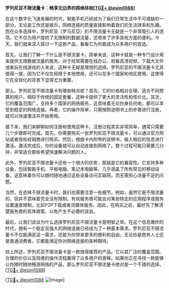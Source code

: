**罗列尼亚不限流量卡：畅享无边界的网络体验[[TG💪+ @esim1088](https://t.me/s/esim1088)]**

在这个数字化飞速发展的时代，智能手机已经成为了我们日常生活中不可或缺的一部分。无论是工作还是娱乐，网络连接的质量直接影响着我们的生活效率和乐趣。而在众多选择中，罗列尼亚（罗马尼亞）的不限流量卡无疑是一个非常吸引人的选项。它不仅为用户提供了无限制的数据流量，还带来了许多其他方面的便利。今天，我们就来深入探讨一下这款产品，看看它为何能成为众多用户的首选。

首先，让我们了解一下什么是不限流量卡。简单来说，这种卡就是一种专门设计用来提供无限数据流量的服务。对于经常需要在线办公、观看高清视频、下载大文件或者玩在线游戏的人来说，这种卡无疑是理想的选择。罗列尼亚的不限流量卡尤其值得一提，因为它不仅仅局限于本地使用，还可以在多个国家和地区使用，这使得它在全球化的背景下显得尤为重要。

那么，罗列尼亚不限流量卡有哪些特点呢？首先，它的价格相对合理，适合不同预算的用户。相较于传统的固定套餐，这种卡提供了更大的灵活性和性价比。其次，它的覆盖范围广，支持多个国家的网络服务，这意味着无论你身处何地，都可以享受到稳定的网络连接。再者，它的操作简单，只需按照说明书上的步骤进行注册，就可以快速激活并开始使用。

接下来，我们来聊聊如何注册和使用这种卡。注册过程其实非常简单，通常只需要几个步骤即可完成。首先，你需要购买一张罗列尼亚不限流量卡，可以通过官方网站或者授权经销商进行购买。然后，根据卡内附带的说明书，输入相应的信息进行激活。激活完成后，你的设备就可以自动连接到网络了。整个过程可能只需要几分钟，非常适合那些希望快速解决问题的人。

此外，罗列尼亚不限流量卡还有一个很大的优势，那就是它的兼容性。它支持多种设备，包括智能手机、平板电脑、笔记本电脑等，几乎涵盖了所有常见的移动设备。这意味着你可以随时随地通过这些设备访问互联网，而无需担心流量不足的问题。

当然，在选择不限流量卡时，我们也需要注意一些细节。例如，虽然它是不限流量的，但并不意味着完全没有限制。有些服务商可能会对某些特定的应用程序或服务设置速度限制，比如P2P下载或者流媒体服务。因此，在购买之前，最好先了解清楚服务商的具体政策，以免产生不必要的误会。

最后，让我们谈谈为什么选择罗列尼亚不限流量卡是明智之举。在这个信息爆炸的时代，拥有一个稳定且强大的网络连接已经成为了一种基本需求。罗列尼亚不限流量卡不仅能满足这一需求，还能为你带来更多的便利和自由。无论你是商务人士还是普通消费者，它都能满足你对网络连接的各种期待。

综上所述，罗列尼亚不限流量卡是一款值得推荐的产品。它以其广泛的覆盖范围、合理的价位以及简便的操作流程赢得了众多用户的青睐。如果你正在寻找一款能够让你随时随地畅游网络的产品，那么罗列尼亚不限流量卡绝对是一个不错的选择。[[TG💪+ @esim1088](https://t.me/s/esim1088)]

[[TG💪+ @esim1088](https://t.me/s/esim1088) ![Image](https://i.postimg.cc/4NQfJmqS/Snipaste-2025-05-13-00-14-12.png)]